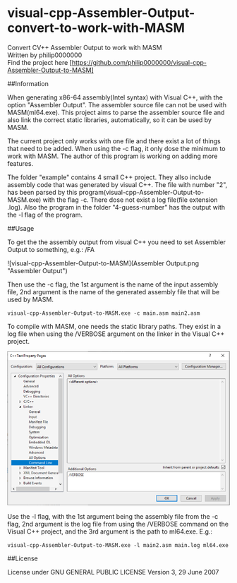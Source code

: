 # visual-cpp-Assembler-Output-convert-to-work-with-MASM
Convert CV++ Assembler Output to work with MASM <br>
Written by philip0000000 <br>
Find the project here [https://github.com/philip0000000/visual-cpp-Assembler-Output-to-MASM] <br>

##Information

When generating x86-64 assembly(Intel syntax) with Visual C++, with the option "Assembler Output". The assembler source file can not be used with MASM(ml64.exe). This project aims to parse the assembler source file and also link the correct static libraries, automatically, so it can be used by MASM.

The current project only works with one file and there exist a lot of things that need to be added. When using the -c flag, it only dose the minimum to work with MASM. The author of this program is working on adding more features.

The folder "example" contains 4 small C++ project. They allso include assembly code that was generated by visual C++. The file with number "2", has been parsed by this program(visual-cpp-Assembler-Output-to-MASM.exe) with the flag -c. There dose not exist a log file(file extension .log). Also the program in the folder "4-guess-number" has the output with the -l flag of the program.

##Usage

To get the the assembly output from visual C++ you need to set Assembler Output to something, e.g.: /FA

![visual-cpp-Assembler-Output-to-MASM](Assembler Output.png "Assembler Output")

Then use the -c flag, the 1st argument is the name of the input assembly file, 2nd argument is the name of the generated assembly file that will be used by MASM.

```
visual-cpp-Assembler-Output-to-MASM.exe -c main.asm main2.asm
```

To compile with MASM, one needs the static library paths. They exist in a log file when using the /VERBOSE argument on the linker in the Visual C++ project.

![visual-cpp-Assembler-Output-to-MASM](VERBOSE.png "VERBOSE")

Use the -l flag, with the 1st argument being the assembly file from the -c flag, 2nd argument is the log file from using the /VERBOSE command on the Visual C++ project, and the 3rd argument is the path to ml64.exe. E.g.:

```
visual-cpp-Assembler-Output-to-MASM.exe -l main2.asm main.log ml64.exe
```

##License

License under GNU GENERAL PUBLIC LICENSE Version 3, 29 June 2007
